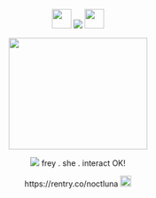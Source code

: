 
<p align="center">
<img src="https://i.postimg.cc/HsWkZt3c/1234277636667347018.png" width="35" height="35"/>  <img src="https://komarev.com/ghpvc/?username=noctluna&color=dab6b8" /> <img src="https://i.postimg.cc/Pr6rB8F6/1234277637614993470.png" width="35" height="35"/>
</p>
<p align="center">

</p>
</p>
<p align="center">
 
  <img src="https://files.catbox.moe/2uaqo7.png" width="250" height="200" />


</p>
<p align="center">
 <img src="https://maguro.carrd.co/assets/images/gallery09/27321565_original.gif?v"/> frey . she . interact OK!


</p>
<p align="center">
https://rentry.co/noctluna
<img src="https://i.postimg.cc/SQ2rXWc9/1234277831559876620.png" width="20" height="20"/>

